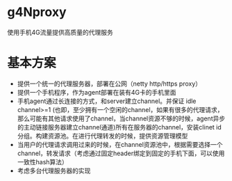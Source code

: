 # g4Nproxy
使用手机4G流量提供高质量的代理服务

# 基本方案

- 提供一个统一的代理服务器，部署在公网（netty http/https proxy）
- 提供一个手机程序，作为agent部署在装有4G卡的手机里面
- 手机agent通过长连接的方式，和server建立channel。并保证 idle channel>=1 (也即，至少拥有一个空闲的channel，如果有很多的代理请求，那么可能有其他请求使用了channel，当channel资源不够的时候，agent异步的主动链接服务器建立channel通道)所有在服务器的channel，安装clinet id分组。构建资源池。在进行代理转发的时候，提供资源管理模型
- 当用户的代理请求调用过来的时候，在channel资源池中，根据需要选择一个channel，转发请求（考虑通过固定header绑定到固定的手机下面，可以使用一致性hash算法）
- 考虑多台代理服务器的实现
